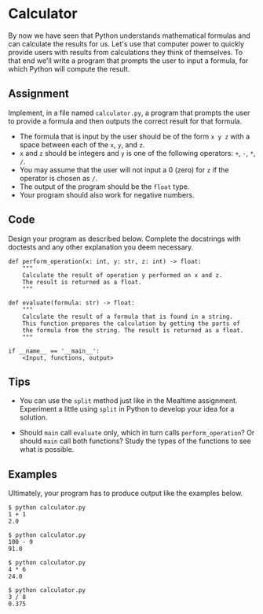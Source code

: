 # Calculator

By now we have seen that Python understands mathematical formulas and can calculate the results for us. Let's use that computer power to quickly provide users with results from calculations they think of themselves.
To that end we'll write a program that prompts the user to input a formula, for which Python will compute the result.

## Assignment

Implement, in a file named `calculator.py`, a program that prompts the user to provide a formula and then outputs the correct result for that formula.

* The formula that is input by the user should be of the form `x y z` with a space between each of the `x`, `y`, and `z`.
* `x` and `z` should be integers and `y` is one of the following operators: `+`, `-`, `*`, `/`.
* You may assume that the user will not input a 0 (zero) for `z` if the operator is chosen as `/`.
* The output of the program should be the `float` type.
* Your program should also work for negative numbers.

## Code

Design your program as described below. Complete the docstrings with doctests and any other explanation you deem necessary.

    def perform_operation(x: int, y: str, z: int) -> float:
        """
        Calculate the result of operation y performed on x and z.
        The result is returned as a float.
        """

    def evaluate(formula: str) -> float:
        """
        Calculate the result of a formula that is found in a string.
        This function prepares the calculation by getting the parts of
        the formula from the string. The result is returned as a float.
        """

    if __name__ == '__main__':
        <Input, functions, output>

## Tips

* You can use the `split` method just like in the Mealtime assignment. Experiment a little using `split` in Python to develop your idea for a solution.

* Should `main` call `evaluate` only, which in turn calls `perform_operation`? Or should `main` call both functions? Study the types of the functions to see what is possible.

## Examples

Ultimately, your program has to produce output like the examples below.

    $ python calculator.py
    1 + 1
    2.0

    $ python calculator.py
    100 - 9
    91.0

    $ python calculator.py
    4 * 6
    24.0

    $ python calculator.py
    3 / 8
    0.375
